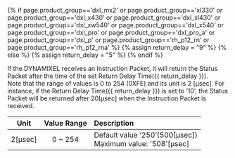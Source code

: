 {% if page.product_group=='dxl_mx2' or page.product_group=='xl330' or page.product_group=='dxl_x430' or page.product_group=='dxl_xl430' or page.product_group=='dxl_xw540' or page.product_group=='dxl_x540' or page.product_group=='dxl_pro' or page.product_group=='dxl_pro_a' or page.product_group=='dxl_p' or page.product_group=='rh_p12_rn' or page.product_group=='rh_p12_rna' %}
{% assign return_delay = "9" %}
{% else %}
{% assign return_delay = "5" %}
{% endif %}

If the DYNAMIXEL receives an Instruction Packet, it will return the Status Packet after the time of the set Return Delay Time({{ return_delay }}).  
Note that the range of values is 0 to 254 (0XFE) and its unit is 2 [μsec]. For instance, if the Return Delay Time({{ return_delay }}) is set to ‘10’, the Status Packet will be returned after 20[μsec] when the Instruction Packet is received.

|  Unit   | Value Range | Description                                                    |
|:-------:|:-----------:|:---------------------------------------------------------------|
| 2[μsec] |   0 ~ 254   | Default value ‘250’(500[μsec]) <br> Maximum value: '508'[μsec] |
